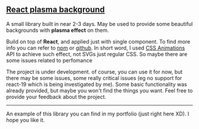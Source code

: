 ## [React plasma background]()

A small library built in near 2-3 days. May be used to provide some beautiful backgrounds with **plasma effect** on them.

Build on top of **React**, and applied just with single component. To find more info you can refer to [npm]() or [github](). In short word, I used [CSS Animations]() API to achieve such effect, not SVGs just regular CSS. So maybe there are some issues related to perfomance

The project is under development. of course, you can use it for now, but there may be some issues, some really critical issues (eg no support for react-19 which is being investigated by me). Some basic functionality was already provided, but maybe you won't find the things you want. Feel free to provide your feedback about the project.

---

An example of this library you can find in my portfolio (just right here XD). I hope you like it.


